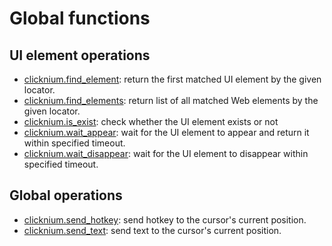 # Global functions <!-- {docsify-ignore-all} -->

## UI element operations 
- [clicknium.find_element](./doc/api/python/find_element.md): return the first matched UI element by the given locator.
- [clicknium.find_elements](./doc/api/python/find_elements.md): return list of all matched Web elements by the given locator.
- [clicknium.is_exist](./doc/api/python/is_exist.md): check whether the UI element exists or not
- [clicknium.wait_appear](./doc/api/python/wait_appear.md): wait for the UI element to appear and return it within specified timeout.
- [clicknium.wait_disappear](./doc/api/python/wait_disappear.md): wait for the UI element to disappear within specified timeout.


## Global operations
- [clicknium.send_hotkey](./doc/api/python/send_hotkey.md): send hotkey to the cursor's current position.
- [clicknium.send_text](./doc/api/python/send_text.md): send text to  the cursor's current position.